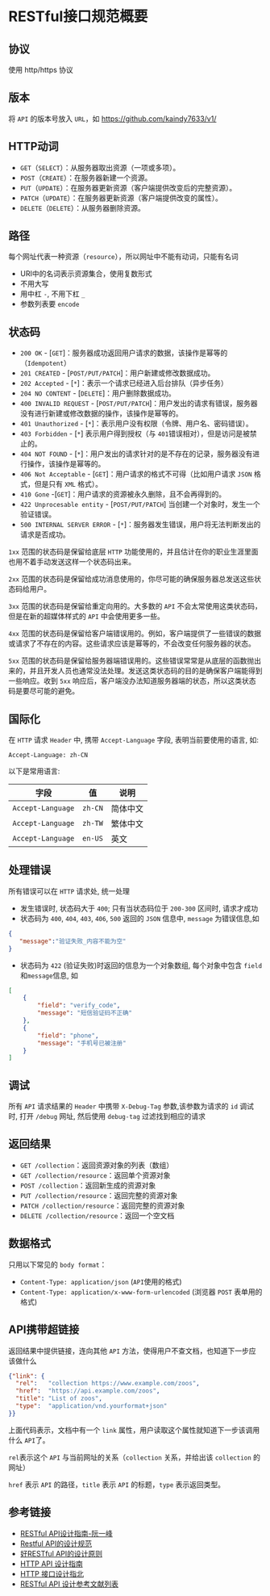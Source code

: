 # RESTful接口规范概要

## 协议

使用 http/https 协议

## 版本

将 `API` 的版本号放入 `URL`，如 https://github.com/kaindy7633/v1/

## HTTP动词

- `GET`（`SELECT`）：从服务器取出资源（一项或多项）。
- `POST`（`CREATE`）：在服务器新建一个资源。
- `PUT`（`UPDATE`）：在服务器更新资源（客户端提供改变后的完整资源）。
- `PATCH`（`UPDATE`）：在服务器更新资源（客户端提供改变的属性）。
- `DELETE`（`DELETE`）：从服务器删除资源。

## 路径

每个网址代表一种资源（`resource`），所以网址中不能有动词，只能有名词

- URI中的名词表示资源集合，使用复数形式
- 不用大写
- 用中杠 `-`, 不用下杠 `_`
- 参数列表要 `encode`

## 状态码

- `200 OK` - [`GET`]：服务器成功返回用户请求的数据，该操作是幂等的（`Idempotent`）
- `201 CREATED` - [`POST/PUT/PATCH`]：用户新建或修改数据成功。
- `202 Accepted` - [`*`]：表示一个请求已经进入后台排队（异步任务）
- `204 NO CONTENT` - [`DELETE`]：用户删除数据成功。
- `400 INVALID REQUEST` - [`POST/PUT/PATCH`]：用户发出的请求有错误，服务器没有进行新建或修改数据的操作，该操作是幂等的。
- `401 Unauthorized` - [`*`]：表示用户没有权限（令牌、用户名、密码错误）。
- `403 Forbidden` - [`*`] 表示用户得到授权（与 `401`错误相对），但是访问是被禁止的。
- `404 NOT FOUND` - [`*`]：用户发出的请求针对的是不存在的记录，服务器没有进行操作，该操作是幂等的。
- `406 Not Acceptable` - [`GET`]：用户请求的格式不可得（比如用户请求 `JSON` 格式，但是只有 `XML` 格式）。
- `410 Gone` -[`GET`]：用户请求的资源被永久删除，且不会再得到的。
- `422 Unprocesable entity` - [`POST/PUT/PATCH`] 当创建一个对象时，发生一个验证错误。
- `500 INTERNAL SERVER ERROR` - [`*`]：服务器发生错误，用户将无法判断发出的请求是否成功。

`1xx` 范围的状态码是保留给底层 `HTTP` 功能使用的，并且估计在你的职业生涯里面也用不着手动发送这样一个状态码出来。

`2xx` 范围的状态码是保留给成功消息使用的，你尽可能的确保服务器总发送这些状态码给用户。

`3xx` 范围的状态码是保留给重定向用的。大多数的 `API` 不会太常使用这类状态码，但是在新的超媒体样式的 `API` 中会使用更多一些。

`4xx` 范围的状态码是保留给客户端错误用的。例如，客户端提供了一些错误的数据或请求了不存在的内容。这些请求应该是幂等的，不会改变任何服务器的状态。

`5xx` 范围的状态码是保留给服务器端错误用的。这些错误常常是从底层的函数抛出来的，并且开发人员也通常没法处理。发送这类状态码的目的是确保客户端能得到一些响应。收到 `5xx` 响应后，客户端没办法知道服务器端的状态，所以这类状态码是要尽可能的避免。

## 国际化

在 `HTTP` 请求 `Header` 中, 携带 `Accept-Language` 字段, 表明当前要使用的语言, 如:

`Accept-Language: zh-CN`

以下是常用语言:

| 字段 | 值 |	说明 |
| ---- | --- | --- |
| `Accept-Language` |	`zh-CN` |	简体中文 |
| `Accept-Language` |	`zh-TW` |	繁体中文 |
| `Accept-Language` |	`en-US` |	英文 |

## 处理错误

所有错误可以在 `HTTP` 请求处, 统一处理

- 发生错误时, 状态码大于 `400`; 只有当状态码位于 `200-300` 区间时, 请求才成功
- 状态码为 `400`, `404`, `403`, `406`, `500` 返回的 `JSON` 信息中, `message` 为错误信息,如

```json
{
   "message":"验证失败_内容不能为空"
}
```

- 状态码为 `422` (验证失败)时返回的信息为一个对象数组, 每个对象中包含 `field` 和`message`信息, 如

```json
[
    {
        "field": "verify_code",
        "message": "短信验证码不正确"
    },
    {
        "field": "phone",
        "message": "手机号已被注册"
    }
]
```

## 调试

所有 `API` 请求结果的 `Header` 中携带 `X-Debug-Tag` 参数,该参数为请求的 `id`
调试时, 打开 `/debug` 网址, 然后使用 `debug-tag` 过滤找到相应的请求

## 返回结果

- `GET /collection`：返回资源对象的列表（数组）
- `GET /collection/resource`：返回单个资源对象
- `POST /collection`：返回新生成的资源对象
- `PUT /collection/resource`：返回完整的资源对象
- `PATCH /collection/resource`：返回完整的资源对象
- `DELETE /collection/resource`：返回一个空文档

## 数据格式

只用以下常见的 `body format`：

- `Content-Type: application/json` (`API`使用的格式)
- `Content-Type: application/x-www-form-urlencoded` (浏览器 `POST` 表单用的格式)

## API携带超链接

返回结果中提供链接，连向其他 `API` 方法，使得用户不查文档，也知道下一步应该做什么

```json
{"link": {
  "rel":   "collection https://www.example.com/zoos",
  "href":  "https://api.example.com/zoos",
  "title": "List of zoos",
  "type":  "application/vnd.yourformat+json"
}}
```

上面代码表示，文档中有一个 `link` 属性，用户读取这个属性就知道下一步该调用什么 `API`了。 

`rel`表示这个 `API` 与当前网址的关系（`collection` 关系，并给出该 `collection` 的网址）

`href` 表示 `API` 的路径，`title` 表示 `API` 的标题，`type` 表示返回类型。

## 参考链接

- [RESTful API设计指南-阮一峰](http://www.ruanyifeng.com/blog/2014/05/restful_api.html)
- [Restful API的设计规范](http://novoland.github.io/%E8%AE%BE%E8%AE%A1/2015/08/17/Restful%20API%20%E7%9A%84%E8%AE%BE%E8%AE%A1%E8%A7%84%E8%8C%83.html)
- [好RESTful API的设计原则](https://www.cnblogs.com/moonz-wu/p/4211626.html)
- [HTTP API 设计指南](https://github.com/cocoajin/http-api-design-ZH_CN)
- [HTTP 接口设计指北](https://github.com/bolasblack/http-api-guide)
- [RESTful API 设计参考文献列表](https://github.com/aisuhua/restful-api-design-references)